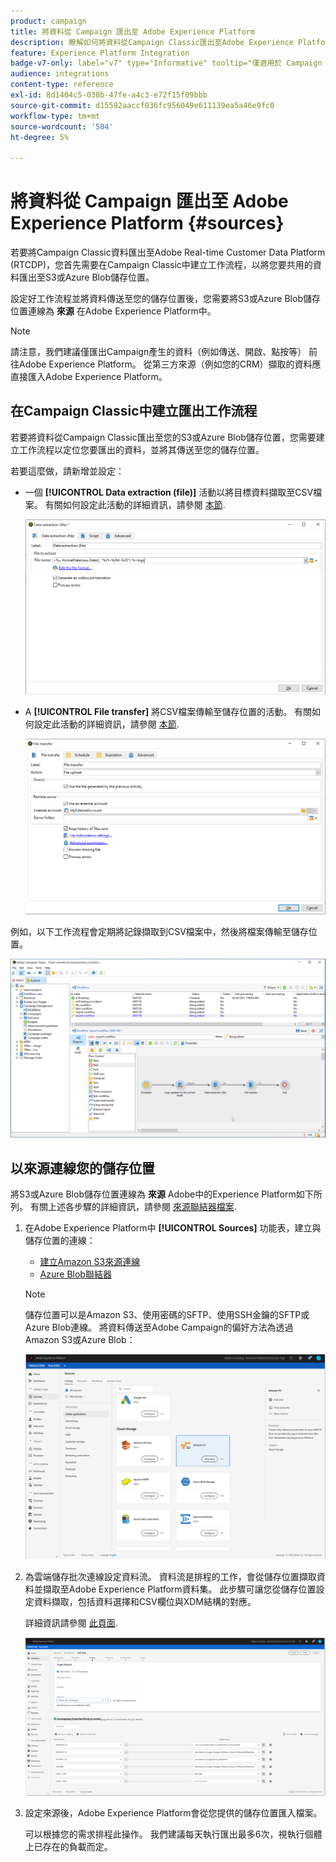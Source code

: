 ```yaml
---
product: campaign
title: 將資料從 Campaign 匯出至 Adobe Experience Platform
description: 瞭解如何將資料從Campaign Classic匯出至Adobe Experience Platform
feature: Experience Platform Integration
badge-v7-only: label="v7" type="Informative" tooltip="僅適用於 Campaign Classic v7"
audience: integrations
content-type: reference
exl-id: 8d1404c5-030b-47fe-a4c3-e72f15f09bbb
source-git-commit: d15592aaccf036fc956049e611139ea5a46e9fc0
workflow-type: tm+mt
source-wordcount: '504'
ht-degree: 5%

---
```


# 將資料從 Campaign 匯出至 Adobe Experience Platform {#sources}



若要將Campaign Classic資料匯出至Adobe Real-time Customer Data Platform (RTCDP)，您首先需要在Campaign Classic中建立工作流程，以將您要共用的資料匯出至S3或Azure Blob儲存位置。

設定好工作流程並將資料傳送至您的儲存位置後，您需要將S3或Azure Blob儲存位置連線為 **來源** 在Adobe Experience Platform中。

>[!NOTE]
>
>請注意，我們建議僅匯出Campaign產生的資料（例如傳送、開啟、點按等） 前往Adobe Experience Platform。 從第三方來源（例如您的CRM）擷取的資料應直接匯入Adobe Experience Platform。

## 在Campaign Classic中建立匯出工作流程

若要將資料從Campaign Classic匯出至您的S3或Azure Blob儲存位置，您需要建立工作流程以定位您要匯出的資料，並將其傳送至您的儲存位置。

若要這麼做，請新增並設定：

* 一個 **[!UICONTROL Data extraction (file)]** 活動以將目標資料擷取至CSV檔案。 有關如何設定此活動的詳細資訊，請參閱 [本節](../../workflow/using/extraction--file-.md).

  ![](assets/rtcdp-extract-file.png)

* A **[!UICONTROL File transfer]** 將CSV檔案傳輸至儲存位置的活動。 有關如何設定此活動的詳細資訊，請參閱 [本節](../../workflow/using/file-transfer.md).

  ![](assets/rtcdp-file-transfer.png)

例如，以下工作流程會定期將記錄擷取到CSV檔案中，然後將檔案傳輸至儲存位置。

![](assets/aep-export.png)

## 以來源連線您的儲存位置

將S3或Azure Blob儲存位置連線為 **來源** Adobe中的Experience Platform如下所列。 有關上述各步驟的詳細資訊，請參閱 [來源聯結器檔案](https://experienceleague.adobe.com/docs/experience-platform/sources/home.html?lang=zh-Hant).

1. 在Adobe Experience Platform中 **[!UICONTROL Sources]** 功能表，建立與儲存位置的連線：

   * [建立Amazon S3來源連線](https://experienceleague.adobe.com/docs/experience-platform/sources/ui-tutorials/create/cloud-storage/s3.html)
   * [Azure Blob聯結器](https://experienceleague.adobe.com/docs/experience-platform/sources/connectors/cloud-storage/blob.html)

   >[!NOTE]
   >
   >儲存位置可以是Amazon S3、使用密碼的SFTP、使用SSH金鑰的SFTP或Azure Blob連線。 將資料傳送至Adobe Campaign的偏好方法為透過Amazon S3或Azure Blob：

   ![](assets/rtcdp-connector.png)

1. 為雲端儲存批次連線設定資料流。 資料流是排程的工作，會從儲存位置擷取資料並擷取至Adobe Experience Platform資料集。 此步驟可讓您從儲存位置設定資料擷取，包括資料選擇和CSV欄位與XDM結構的對應。

   詳細資訊請參閱 [此頁面](https://experienceleague.adobe.com/docs/experience-platform/sources/ui-tutorials/dataflow/cloud-storage.html).

   ![](assets/rtcdp-map-xdm.png)

1. 設定來源後，Adobe Experience Platform會從您提供的儲存位置匯入檔案。

   可以根據您的需求排程此操作。 我們建議每天執行匯出最多6次，視執行個體上已存在的負載而定。
